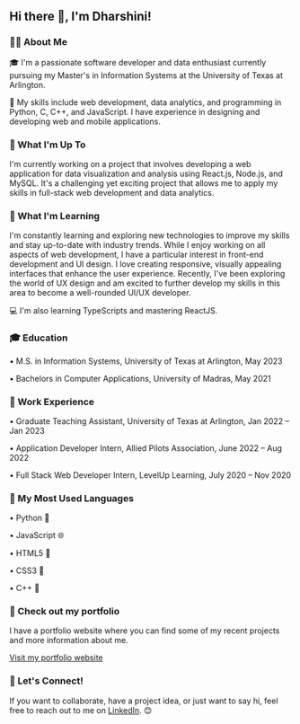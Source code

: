 ## Hi there 👋, I'm Dharshini!

### 🙋‍♀️ About Me 

🎓 I'm a passionate software developer and data enthusiast currently pursuing my Master's in Information Systems at the University of Texas at Arlington. 

🚀 My skills include web development, data analytics, and programming in Python, C, C++, and JavaScript. I have experience in designing and developing web and mobile applications.

### 🔭 What I'm Up To

I'm currently working on a project that involves developing a web application for data visualization and analysis using React.js, Node.js, and MySQL. It's a challenging yet exciting project that allows me to apply my skills in full-stack web development and data analytics.

### 🌱 What I'm Learning

I'm constantly learning and exploring new technologies to improve my skills and stay up-to-date with industry trends. While I enjoy working on all aspects of web development, I have a particular interest in front-end development and UI design. I love creating responsive, visually appealing interfaces that enhance the user experience. Recently, I've been exploring the world of UX design and am excited to further develop my skills in this area to become a well-rounded UI/UX developer. 

💻 I'm also learning TypeScripts and mastering ReactJS. 

### 🎓 Education

• M.S. in Information Systems, University of Texas at Arlington, May 2023 

• Bachelors in Computer Applications, University of Madras, May 2021

### 💼 Work Experience

• Graduate Teaching Assistant, University of Texas at Arlington, Jan 2022 – Jan 2023 

• Application Developer Intern, Allied Pilots Association, June 2022 – Aug 2022 

• Full Stack Web Developer Intern, LevelUp Learning, July 2020 – Nov 2020

### 🚀 My Most Used Languages 

• Python 🐍

• JavaScript 🌐

• HTML5 📝

• CSS3 🎨

• C++ 🤖

### 🎨 Check out my portfolio 

I have a portfolio website where you can find some of my recent projects and more information about me.

[Visit my portfolio website](https://isntshedharshii.wixsite.com/vdharshini-portfolio)

### 🤝 Let's Connect! 

If you want to collaborate, have a project idea, or just want to say hi, feel free to reach out to me on [LinkedIn](https://www.linkedin.com/in/dharshini-vasudevan/). 😊 

